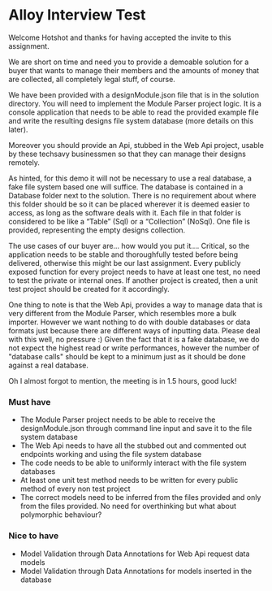# Alloy Interview Test

Welcome Hotshot and thanks for having accepted the invite to this assignment.

We are short on time and need you to provide a demoable solution for a buyer that wants to manage their members and the amounts of money that are collected, all completely legal stuff, of course.

We have been provided with a designModule.json file that is in the solution directory. You will need to implement the Module Parser project logic. It is a console application that needs to be able to read the provided example file and write the resulting designs file system database (more details on this later).

Moreover you should provide an Api, stubbed in the Web Api project, usable by these techsavy businessmen so that they can manage their designs remotely.

As hinted, for this demo it will not be necessary to use a real database, a fake file system based one will suffice.
The database is contained in a Database folder next to the solution. There is no requirement about where this folder should be so it can be placed wherever it is deemed easier to access, as long as the software deals with it.
Each file in that folder is considered to be like a “Table” (Sql) or a “Collection” (NoSql). One file is provided, representing the empty designs collection.

The use cases of our buyer are… how would you put it…. Critical, so the application needs to be stable and thoroughfully tested before being delivered, otherwise this might be our last assignment. Every publicly exposed function for every project needs to have at least one test, no need to test the private or internal ones. If another project is created, then a unit test project should be created for it accordingly.

One thing to note is that the Web Api, provides a way to manage data that is very different from the Module Parser, which resembles more a bulk importer. However we want nothing to do with double databases or data formats just because there are different ways of inputting data. Please deal with this well, no pressure :)
Given the fact that it is a fake database, we do not expect the highest read or write performances, however the number of "database calls" should be kept to a minimum just as it should be done against a real database.

Oh I almost forgot to mention, the meeting is in 1.5 hours, good luck!

### Must have

* The Module Parser project needs to be able to receive the designModule.json through command line input and save it to the file system database
* The Web Api needs to have all the stubbed out and commented out endpoints working and using the file system database
* The code needs to be able to uniformly interact with the file system databases
* At least one unit test method needs to be written for every public method of every non test project
* The correct models need to be inferred from the files provided and only from the files provided. No need for overthinking but what about polymorphic behaviour?

### Nice to have

* Model Validation through Data Annotations for Web Api request data models
* Model Validation through Data Annotations for models inserted in the database
